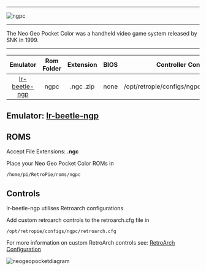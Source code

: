 ***
![ngpc](https://cloud.githubusercontent.com/assets/10035308/12213463/93536f40-b635-11e5-81ef-e30de2236d00.png)
***
The Neo Geo Pocket Color was a handheld video game system released by SNK in 1999.

***

| Emulator | Rom Folder | Extension | BIOS |  Controller Config |
| :---: | :---: | :---: | :---: | :---: |
| [lr-beetle-ngp](https://github.com/libretro/beetle-ngp-libretro.git) | ngpc  | .ngc .zip| none | /opt/retropie/configs/ngpc/retroarch.cfg |

## Emulator: [lr-beetle-ngp](https://github.com/libretro/beetle-ngp-libretro.git)

## ROMS
Accept File Extensions: **.ngc**

Place your Neo Geo Pocket Color ROMs in
```
/home/pi/RetroPie/roms/ngpc
```
## Controls

lr-beetle-ngp utilises Retroarch configurations

Add custom retroarch controls to the retroarch.cfg file in
```shell
/opt/retropie/configs/ngpc/retroarch.cfg
```
For more information on custom RetroArch controls see: [RetroArch Configuration](https://github.com/petrockblog/RetroPie-Setup/wiki/RetroArch-Configuration)

![neogeopocketdiagram](https://cloud.githubusercontent.com/assets/10035308/8244887/0e06c54a-15e4-11e5-8f8f-28758d16c446.png)